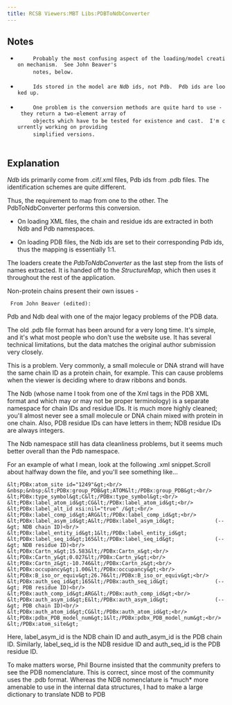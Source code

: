 ```yaml
---
title: RCSB Viewers:MBT Libs:PDBToNdbConverter
---
```


Notes
-----

-   `     Probably the most confusing aspect of the loading/model creation mechanism.  See John Beaver's`  
    `     notes, below.`  
    `   `
-   `     Ids stored in the model are `<em>`Ndb`</em>` ids, not Pdb.  Pdb ids are looked up.`  
    `   `
-   `     One problem is the conversion methods are quite hard to use - they return a two-element array of`  
    `     objects which have to be tested for existence and cast.  I'm currently working on providing`  
    `     simplified versions.`  
    `   `

Explanation
-----------

*Ndb* ids primarily come from .cif/.xml files, Pdb ids from .pdb files.
The identification schemes are quite different.

Thus, the requirement to map from one to the other. The
PdbToNdbConverter performs this conversion.

-   On loading XML files, the chain and residue ids are extracted in
    both Ndb and Pdb namespaces.

<!-- -->

-   On loading PDB files, the Ndb ids are set to their corresponding Pdb
    ids, thus the mapping is essentially 1:1.

The loaders create the *PdbToNdbConverter* as the last step from the
lists of names extracted. It is handed off to the *StructureMap*, which
then uses it throughout the rest of the application.

Non-protein chains present their own issues -

` From John Beaver (edited):`

  
  
Pdb and Ndb deal with one of the major legacy problems of the PDB data.

<!-- -->

  
  
The old .pdb file format has been around for a very long time. It's
simple, and it's what most people who don't use the website use. It has
several technical limitations, but the data matches the original author
submission very closely.

<!-- -->

  
  
This is a problem. Very commonly, a small molecule or DNA strand will
have the same chain ID as a protein chain, for example. This can cause
problems when the viewer is deciding where to draw ribbons and bonds.

<!-- -->

  
  
The Ndb (whose name I took from one of the Xml tags in the PDB XML
format and which may or may not be proper terminology) is a separate
namespace for chain IDs and residue IDs. It is much more highly cleaned;
you'll almost never see a small molecule or DNA chain mixed with protein
in one chain. Also, PDB residue IDs can have letters in them; NDB
residue IDs are always integers.

<!-- -->

  
  
The Ndb namespace still has data cleanliness problems, but it seems much
better overall than the Pdb namespace.

For an example of what I mean, look at the following .xml snippet.Scroll
about halfway down the file, and you'll see something like...

`
&lt;PDBx:atom_site id="1249"&gt;<br/>
&nbsp;&nbsp;&lt;PDBx:group_PDB&gt;ATOM&lt;/PDBx:group_PDB&gt;<br/>
&lt;PDBx:type_symbol&gt;C&lt;/PDBx:type_symbol&gt;<br/>
&lt;PDBx:label_atom_id&gt;CG&lt;/PDBx:label_atom_id&gt;<br/>
&lt;PDBx:label_alt_id xsi:nil="true" /&gt;<br/>
&lt;PDBx:label_comp_id&gt;ARG&lt;/PDBx:label_comp_id&gt;<br/>
&lt;PDBx:label_asym_id&gt;A&lt;/PDBx:label_asym_id&gt;             (--&gt; NDB chain ID)<br/>
&lt;PDBx:label_entity_id&gt;1&lt;/PDBx:label_entity_id&gt;
&lt;PDBx:label_seq_id&gt;165&lt;/PDBx:label_seq_id&gt;             (--&gt; NDB residue ID)<br/>
&lt;PDBx:Cartn_x&gt;15.583&lt;/PDBx:Cartn_x&gt;<br/>
&lt;PDBx:Cartn_y&gt;0.027&lt;/PDBx:Cartn_y&gt;<br/>
&lt;PDBx:Cartn_z&gt;-10.746&lt;/PDBx:Cartn_z&gt;<br/>
&lt;PDBx:occupancy&gt;1.00&lt;/PDBx:occupancy&gt;<br/>
&lt;PDBx:B_iso_or_equiv&gt;26.76&lt;/PDBx:B_iso_or_equiv&gt;<br/>
&lt;PDBx:auth_seq_id&gt;165&lt;/PDBx:auth_seq_id&gt;               (--&gt; PDB residue ID)<br/>
&lt;PDBx:auth_comp_id&gt;ARG&lt;/PDBx:auth_comp_id&gt;<br/>
&lt;PDBx:auth_asym_id&gt;E&lt;/PDBx:auth_asym_id&gt;               (--&gt; PDB chain ID)<br/>
&lt;PDBx:auth_atom_id&gt;CG&lt;/PDBx:auth_atom_id&gt;<br/>
&lt;PDBx:pdbx_PDB_model_num&gt;1&lt;/PDBx:pdbx_PDB_model_num&gt;<br/>
&lt;/PDBx:atom_site&gt;
`

  
  
Here, label\_asym\_id is the NDB chain ID and auth\_asym\_id is the PDB
chain ID. Similarly, label\_seq\_id is the NDB residue ID and
auth\_seq\_id is the PDB residue ID.

<!-- -->

  
  
To make matters worse, Phil Bourne insisted that the community prefers
to see the PDB nomenclature. This is correct, since most of the
community uses the .pdb format. Whereas the NDB nomenclature is \*much\*
more amenable to use in the internal data structures, I had to make a
large dictionary to translate NDB to PDB


